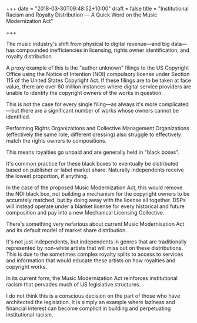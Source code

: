 +++
date = "2018-03-30T09:48:52+10:00"
draft = false
title = "Institutional Racism and Royalty Distribution — A Quick Word on the Music Modernization Act"

+++

The music industry's shift from physical to digital revenue—and big data—has compounded inefficiencies in licensing, rights owner identification, and royalty distribution.

A proxy example of this is the "author unknown" filings to the US Copyright Office using the Notice of Intention (NOI) compulsory license under Section 115 of the United States Copyright Act. If these filings are to be taken at face value, there are over 60 million instances where digital service providers are unable to identify the copyright owners of the works in question.

This is not the case for every single filing—as always it's more complicated—but there are a significant number of works whose owners cannot be identified.

Performing Rights Organizations and Collective Management Organizations (effectively the same role, different dressing) also struggle to effectively match the rights owners to compositions.

This means royalties go unpaid and are generally held in "black boxes".

It's common practice for these black boxes to eventually be distributed based on publisher or label market share. Naturally independents receive the lowest proportion, if anything.

In the case of the proposed Music Modernization Act, this would remove the NOI black box, not building a mechanism for the copyright owners to be accurately matched, but by doing away with the license all together. DSPs will instead operate under a blanket license for every historical and future composition and pay into a new Mechanical Licensing Collective.

There's something very nefarious about current Music Modernisation Act and its default model of market share distribution.

It's not just independents, but independents in genres that are traditionally represented by non-white artists that will miss out on these distributions. This is due to the sometimes complex royalty splits to access to services and information that would educate these artists on how royalties and copyright works.

In its current form, the Music Modernization Act reinforces institutional racism that pervades much of US legislative structures.

I do not think this is a conscious decision on the part of those who have architected the legislation. It is simply an example where laziness and financial interest can become complicit in building and perpetuating institutional racism.
